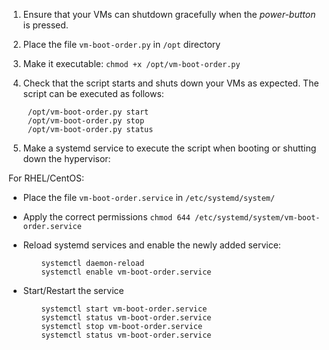 1. Ensure that your VMs can shutdown gracefully when the *power-button* is pressed.
2. Place the file `vm-boot-order.py` in `/opt` directory
3. Make it executable: `chmod +x /opt/vm-boot-order.py`
4. Check that the script starts and shuts down your VMs as expected. The script can be executed as follows:

        /opt/vm-boot-order.py start
        /opt/vm-boot-order.py stop
        /opt/vm-boot-order.py status

4. Make a systemd service to execute the script when booting or shutting down the hypervisor:

  For RHEL/CentOS:
  * Place the file `vm-boot-order.service` in `/etc/systemd/system/`
  * Apply the correct permissions `chmod 644 /etc/systemd/system/vm-boot-order.service`
  * Reload systemd services and enable the newly added service:

            systemctl daemon-reload
            systemctl enable vm-boot-order.service

  * Start/Restart the service

            systemctl start vm-boot-order.service
            systemctl status vm-boot-order.service
            systemctl stop vm-boot-order.service
            systemctl status vm-boot-order.service